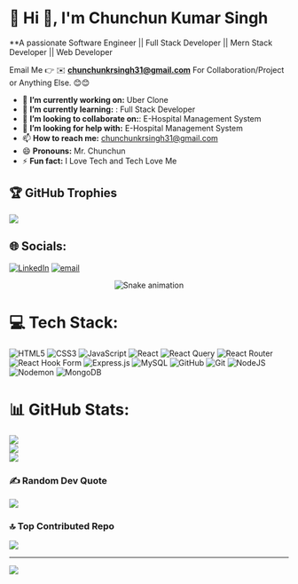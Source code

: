 # 💫 Hi 👋, I'm Chunchun Kumar Singh
**A passionate Software Engineer || Full Stack Developer || Mern Stack Developer || Web Developer

Email Me 👉 ✉️ **chunchunkrsingh31@gmail.com** For Collaboration/Project or Anything Else. 😊😊

- 🔭 **I’m currently working on:** Uber Clone
- 🌱 **I’m currently learning:** : Full Stack Developer
- 👯 **I’m looking to collaborate on:**: E-Hospital Management System
- 🤔 **I’m looking for help with:** E-Hospital Management System
- 📫 **How to reach me:** chunchunkrsingh31@gmail.com
- 😄 **Pronouns:** Mr. Chunchun
- ⚡ **Fun fact:** I Love Tech and Tech Love Me


## 🏆 GitHub Trophies
![](https://github-profile-trophy.vercel.app/?username=CHUNCHUNKUMARSINGH9693&theme=radical&no-frame=false&no-bg=true&margin-w=4)

## 🌐 Socials:
[![LinkedIn](https://img.shields.io/badge/LinkedIn-%230077B5.svg?logo=linkedin&logoColor=white)](https://linkedin.com/in/https://www.linkedin.com/in/chunchun-kumar-singh-a05478282/) [![email](https://img.shields.io/badge/Email-D14836?logo=gmail&logoColor=white)](mailto:chunchunkrsingh31@gmail.com) 

<!-- Snake Game Repo View -->

<div align="center">
  <img src="https://profile-readme-generator.com/assets/snake.svg" alt="Snake animation" />
</div>

# 💻 Tech Stack:
![HTML5](https://img.shields.io/badge/html5-%23E34F26.svg?style=for-the-badge&logo=html5&logoColor=white) ![CSS3](https://img.shields.io/badge/css3-%231572B6.svg?style=for-the-badge&logo=css3&logoColor=white) ![JavaScript](https://img.shields.io/badge/javascript-%23323330.svg?style=for-the-badge&logo=javascript&logoColor=%23F7DF1E) ![React](https://img.shields.io/badge/react-%2320232a.svg?style=for-the-badge&logo=react&logoColor=%2361DAFB) ![React Query](https://img.shields.io/badge/-React%20Query-FF4154?style=for-the-badge&logo=react%20query&logoColor=white) ![React Router](https://img.shields.io/badge/React_Router-CA4245?style=for-the-badge&logo=react-router&logoColor=white) ![React Hook Form](https://img.shields.io/badge/React%20Hook%20Form-%23EC5990.svg?style=for-the-badge&logo=reacthookform&logoColor=white) ![Express.js](https://img.shields.io/badge/express.js-%23404d59.svg?style=for-the-badge&logo=express&logoColor=%2361DAFB) ![MySQL](https://img.shields.io/badge/mysql-4479A1.svg?style=for-the-badge&logo=mysql&logoColor=white) ![GitHub](https://img.shields.io/badge/github-%23121011.svg?style=for-the-badge&logo=github&logoColor=white) ![Git](https://img.shields.io/badge/git-%23F05033.svg?style=for-the-badge&logo=git&logoColor=white) ![NodeJS](https://img.shields.io/badge/node.js-6DA55F?style=for-the-badge&logo=node.js&logoColor=white) ![Nodemon](https://img.shields.io/badge/NODEMON-%23323330.svg?style=for-the-badge&logo=nodemon&logoColor=%BBDEAD) ![MongoDB](https://img.shields.io/badge/MongoDB-%234ea94b.svg?style=for-the-badge&logo=mongodb&logoColor=white)
# 📊 GitHub Stats:
![](https://github-readme-stats.vercel.app/api?username=CHUNCHUNKUMARSINGH9693&theme=dark&hide_border=false&include_all_commits=true&count_private=false)<br/>
![](https://nirzak-streak-stats.vercel.app/?user=CHUNCHUNKUMARSINGH9693&theme=dark&hide_border=false)<br/>
![](https://github-readme-stats.vercel.app/api/top-langs/?username=CHUNCHUNKUMARSINGH9693&theme=dark&hide_border=false&include_all_commits=true&count_private=false&layout=compact)



### ✍️ Random Dev Quote
![](https://quotes-github-readme.vercel.app/api?type=horizontal&theme=radical)

### 🔝 Top Contributed Repo
![](https://github-contributor-stats.vercel.app/api?username=CHUNCHUNKUMARSINGH9693&limit=5&theme=dark&combine_all_yearly_contributions=true)

---
[![](https://visitcount.itsvg.in/api?id=CHUNCHUNKUMARSINGH9693&icon=0&color=0)](https://visitcount.itsvg.in)

<!-- Proudly created with GPRM ( https://gprm.itsvg.in ) -->
